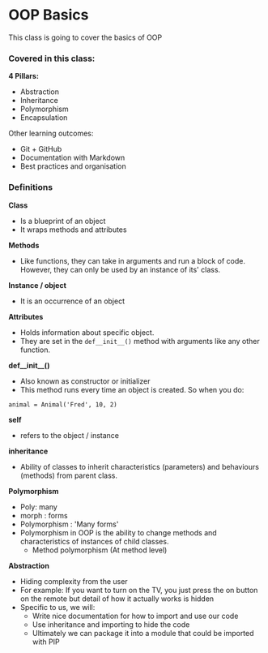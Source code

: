 # OOP Basics 
This class is going to cover the basics of OOP

### Covered in this class:

**4 Pillars:**
- Abstraction
- Inheritance
- Polymorphism
- Encapsulation

Other learning outcomes:
- Git + GitHub
- Documentation with Markdown
- Best practices and organisation 

### Definitions
 
 **Class**
 - Is a blueprint of an object
 - It wraps methods and attributes 
 
 **Methods**
 - Like functions, they can take in arguments and run a block of code. 
 However, they can only be used by an instance of its' class.
 
 **Instance / object**
 - It is an occurrence of an object
 
 **Attributes**
 - Holds information about specific object. 
 - They are set in the ```` def__init__() ```` method with arguments like any other function.
 
 **def__init__()**
 - Also known as constructor or initializer 
 - This method runs every time an object is created. So when you do:
 
  ````
  animal = Animal('Fred', 10, 2)
 ````
 
 **self**
 - refers to the object / instance 
 
 **inheritance**
 - Ability of classes to inherit characteristics (parameters) and behaviours (methods) from parent class. 

**Polymorphism**
- Poly: many
- morph : forms
- Polymorphism : 'Many forms'
- Polymorphism in OOP is the ability to change methods and characteristics of instances of child classes. 
    - Method polymorphism (At method level)

**Abstraction**
- Hiding complexity from the user
- For example: If you want to turn on the TV, you just press the on button on the remote but detail of how it actually works is hidden 
- Specific to us, we will:
    - Write nice documentation for how to import and use our code
    - Use inheritance and importing to hide the code
    - Ultimately we can package it into a module that could be imported with PIP